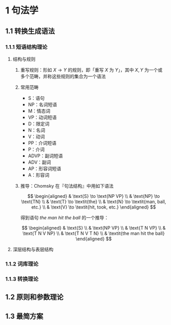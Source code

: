 # 1 句法学

## 1.1 转换生成语法
### 1.1.1 短语结构理论
1. 结构与规则
    1. 重写规则：形如 $X \rightarrow Y$ 的规则，即「重写 $X$ 为 $Y$」，其中 $X, Y$ 为一个或多个范畴，并称这些规则的集合为一个语法
    2. 常用范畴
        - $\text{S}$：语句
        - $\text{NP}$：名词短语
        - $\text{M}$：情态词
        - $\text{VP}$：动词短语
        - $\text{D}$：限定词
        - $\text{N}$：名词
        - $\text{V}$：动词
        - $\text{PP}$：介词短语
        - $\text{P}$：介词
        - $\text{ADVP}$：副词短语
        - $\text{ADV}$：副词
        - $\text{AP}$：形容词短语
        - $\text{A}$：形容词
    3. 推导：$\text{Chomsky}$ 在『句法结构』中用如下语法

        $$
        \begin{aligned}
        & \text{S} \to \text{NP  VP} \\
        & \text{NP} \to \text{TN} \\
        & \text{T} \to \textit{the} \\
        & \text{N} \to \textit{man, ball, etc.} \\
        & \text{V} \to \textit{hit, took, etc.}
        \end{aligned}
        $$

        得到语句 $\textit{the man hit the ball}$ 的一个推导：

        $$
        \begin{aligned}
        & \text{S} \\
        & \text{NP  VP} \\
        & \text{T  N  VP} \\
        & \text{T  N  V  NP} \\
        & \text{T  N  V  T  N} \\
        & \textit{the man hit the ball}
        \end{aligned}
        $$

2. 深层结构与表层结构

### 1.1.2 词库理论

### 1.1.3 转换理论

## 1.2 原则和参数理论

## 1.3 最简方案
